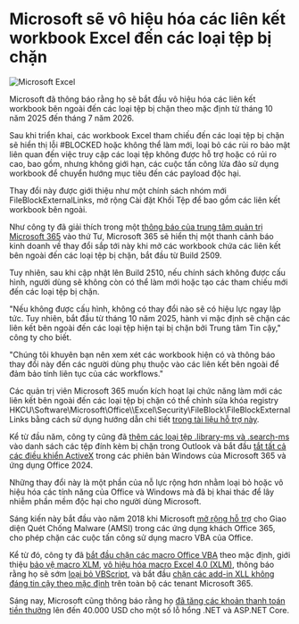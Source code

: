 # Microsoft sẽ vô hiệu hóa các liên kết workbook Excel đến các loại tệp bị chặn

![Microsoft Excel](https://www.bleepstatic.com/content/hl-images/2025/07/31/Microsoft-Excel.jpg)

Microsoft đã thông báo rằng họ sẽ bắt đầu vô hiệu hóa các liên kết workbook bên ngoài đến các loại tệp bị chặn theo mặc định từ tháng 10 năm 2025 đến tháng 7 năm 2026.

Sau khi triển khai, các workbook Excel tham chiếu đến các loại tệp bị chặn sẽ hiển thị lỗi #BLOCKED hoặc không thể làm mới, loại bỏ các rủi ro bảo mật liên quan đến việc truy cập các loại tệp không được hỗ trợ hoặc có rủi ro cao, bao gồm, nhưng không giới hạn, các cuộc tấn công lừa đảo sử dụng workbook để chuyển hướng mục tiêu đến các payload độc hại.

Thay đổi này được giới thiệu như một chính sách nhóm mới FileBlockExternalLinks, mở rộng Cài đặt Khối Tệp để bao gồm các liên kết workbook bên ngoài.

Như công ty đã giải thích trong một [thông báo của trung tâm quản trị Microsoft 365](https://admin.microsoft.com/#/MessageCenter/:/messages/MC1125497) vào thứ Tư, Microsoft 365 sẽ hiển thị một thanh cảnh báo kinh doanh về thay đổi sắp tới này khi mở các workbook chứa các liên kết bên ngoài đến các loại tệp bị chặn, bắt đầu từ Build 2509.

Tuy nhiên, sau khi cập nhật lên Build 2510, nếu chính sách không được cấu hình, người dùng sẽ không còn có thể làm mới hoặc tạo các tham chiếu mới đến các loại tệp bị chặn.

"Nếu không được cấu hình, không có thay đổi nào sẽ có hiệu lực ngay lập tức. Tuy nhiên, bắt đầu từ tháng 10 năm 2025, hành vi mặc định sẽ chặn các liên kết bên ngoài đến các loại tệp hiện tại bị chặn bởi Trung tâm Tin cậy," công ty cho biết.

"Chúng tôi khuyên bạn nên xem xét các workbook hiện có và thông báo thay đổi này đến các người dùng phụ thuộc vào các liên kết bên ngoài để đảm bảo tính liên tục của các workflows."

Các quản trị viên Microsoft 365 muốn kích hoạt lại chức năng làm mới các liên kết bên ngoài đến các loại tệp bị chặn có thể chỉnh sửa khóa registry HKCU\\Software\\Microsoft\\Office\\<version>\\Excel\\Security\\FileBlock\\FileBlockExternalLinks bằng cách sử dụng hướng dẫn chi tiết [trong tài liệu hỗ trợ này](https://support.microsoft.com/en-us/topic/external-workbook-links-to-blocked-file-types-will-be-disabled-by-default-6dd12903-0592-463d-9e68-0741cf62ee58).

Kể từ đầu năm, công ty cũng đã [thêm các loại tệp .library-ms và .search-ms](https://www.bleepingcomputer.com/news/security/microsoft-outlook-to-block-more-risky-attachments-used-in-attacks/) vào danh sách các tệp đính kèm bị chặn trong Outlook và bắt đầu [tắt tất cả các điều khiển ActiveX](https://www.bleepingcomputer.com/news/microsoft/microsoft-blocks-activex-by-default-in-microsoft-365-office-2024/) trong các phiên bản Windows của Microsoft 365 và ứng dụng Office 2024.

Những thay đổi này là một phần của nỗ lực rộng hơn nhằm loại bỏ hoặc vô hiệu hóa các tính năng của Office và Windows mà đã bị khai thác để lây nhiễm phần mềm độc hại cho người dùng Microsoft.

Sáng kiến này bắt đầu vào năm 2018 khi Microsoft [mở rộng hỗ trợ](https://www.bleepingcomputer.com/news/security/microsoft-office-365-customers-get-protection-against-malicious-macros/) cho Giao diện Quét Chống Malware (AMSI) trong các ứng dụng khách Office 365, cho phép chặn các cuộc tấn công sử dụng macro VBA của Office.

Kể từ đó, công ty đã [bắt đầu chặn các macro Office VBA](https://www.bleepingcomputer.com/news/microsoft/microsoft-starts-blocking-office-macros-by-default-once-again/) theo mặc định, giới thiệu [bảo vệ macro XLM](https://www.bleepingcomputer.com/news/security/microsoft-office-365-gets-protection-against-malicious-xlm-macros/), [vô hiệu hóa macro Excel 4.0 (XLM)](https://www.bleepingcomputer.com/news/microsoft/microsoft-disables-excel-40-macros-by-default-to-block-malware/), thông báo rằng họ sẽ sớm [loại bỏ VBScript](https://www.bleepingcomputer.com/news/microsoft/microsoft-to-start-killing-off-vbscript-in-second-half-of-2024/), và bắt đầu [chặn các add-in XLL không đáng tin cậy theo mặc định](https://www.bleepingcomputer.com/news/microsoft/microsoft-excel-now-blocking-untrusted-xll-add-ins-by-default/) trên toàn bộ các tenant Microsoft 365.

Sáng nay, Microsoft cũng thông báo rằng họ [đã tăng các khoản thanh toán tiền thưởng](https://www.bleepingcomputer.com/news/microsoft/microsoft-now-pays-up-to-40-000-for-some-net-vulnerabilities/) lên đến 40.000 USD cho một số lỗ hổng .NET và ASP.NET Core.